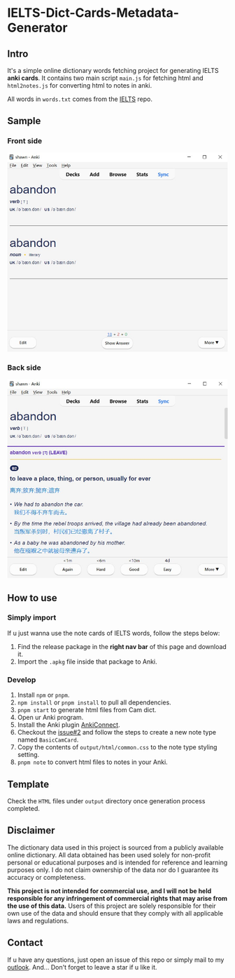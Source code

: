 # IELTS-Dict-Cards-Metadata-Generator

## Intro

It's a simple online dictionary words fetching project for generating IELTS **anki cards**. It contains two main script `main.js` for fetching html and `html2notes.js` for converting html to notes in anki.

All words in `words.txt` comes from the [IELTS](https://github.com/Quasimurdock/IELTS) repo.

## Sample

### Front side
![front](./img/front.jpg)

### Back side
![back](./img/back.jpg)

## How to use

### Simply import

If u just wanna use the note cards of IELTS words, follow the steps below:

1. Find the release package in the **right nav bar** of this page and download it.
2. Import the `.apkg` file inside that package to Anki.

### Develop

1. Install `npm` or `pnpm`.
2. `npm install` or `pnpm install` to pull all dependencies.
3. `pnpm start` to generate html files from Cam dict.
4. Open ur Anki program.
4. Install the Anki plugin [AnkiConnect](https://ankiweb.net/shared/info/2055492159).
5. Checkout the [issue#2](https://github.com/Quasimurdock/IELTS-Anki-Cards-Generator/issues/2#issuecomment-1666818015) and follow the steps to create a new note type named `BasicCamCard`.
6. Copy the contents of `output/html/common.css` to the note type styling setting.
7. `pnpm note` to convert html files to notes in your Anki.

## Template

Check the `HTML` files under `output` directory once generation process completed.

## Disclaimer

The dictionary data used in this project is sourced from a publicly available online dictionary. All data obtained has been used solely for non-profit personal or educational purposes and is intended for reference and learning purposes only. I do not claim ownership of the data nor do I guarantee its accuracy or completeness.

**This project is not intended for commercial use, and I will not be held responsible for any infringement of commercial rights that may arise from the use of this data.** Users of this project are solely responsible for their own use of the data and should ensure that they comply with all applicable laws and regulations.

## Contact
If u have any questions, just open an issue of this repo or simply mail to my [outlook](mailto:sh1wnt@outlook.com). And... Don't forget to leave a star if u like it.

